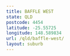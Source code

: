 ```yaml
---
title: BAFFLE WEST
state: QLD
postcode: 4454
latitude: -25.55725
longitude: 148.589834
url: /qld/baffle-west/
layout: suburb
---
```

